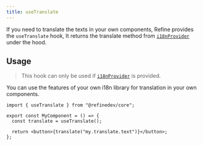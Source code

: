 ```yaml
---
title: useTranslate
---
```


If you need to translate the texts in your own components, Refine provides the `useTranslate` hook, It returns the translate method from [`i18nProvider`](/docs/core/providers/i18n-provider/#usage) under the hood.

## Usage

> This hook can only be used if [`i18nProvider`](/docs/core/providers/i18n-provider/#usage) is provided.

You can use the features of your own i18n library for translation in your own components.

```tsx
import { useTranslate } from "@refinedev/core";

export const MyComponent = () => {
  const translate = useTranslate();

  return <button>{translate("my.translate.text")}</button>;
};
```
